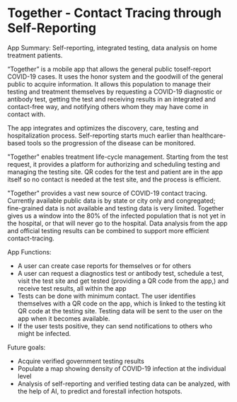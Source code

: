 # Together - Contact Tracing through Self-Reporting

App Summary: 
Self-reporting, integrated testing, data analysis on home treatment patients. 

“Together” is a mobile app that allows the general public toself-report COVID-19 cases. It uses the honor system and the goodwill of the general public to acquire information. It allows this population to manage their testing and treatment themselves by requesting a COVID-19 diagnostic or antibody test, getting the test and receiving results in an integrated and contact-free way, and notifying others whom they may have come in contact with.

The app integrates and optimizes the discovery, care, testing and hospitalization process. Self-reporting starts much earlier than healthcare-based tools so the progression of the disease can be monitored.

"Together" enables treatment life-cycle management. Starting from the test request, it provides a platform for authorizing and scheduling testing and managing the testing site. QR codes for the test and patient are in the app itself so no contact is needed at the test site, and the process is efficient.

"Together" provides a vast new source of COVID-19 contact tracing. Currently available public data is by state or city only and congregated; fine-grained data is not available and testing data is very limited. Together gives us a window into the 80% of the infected population that is not yet in the hospital, or that will never go to the hospital. Data analysis from the app and official testing results can be combined to support more efficient contact-tracing.

App Functions:
- A user can create case reports for themselves or for others
- A user can request a diagnostics test or antibody test, schedule a test, visit the test site and get tested (providing a QR code from the app,) and receive test results, all within the app
- Tests can be done with minimum contact. The user identifies themselves with a QR code on the app, which is linked to the testing kit QR code at the testing site. Testing data will be sent to the user on the app when it becomes available.
- If the user tests positive, they can send notifications to others who might be infected.

Future goals:
- Acquire verified government testing results
- Populate a map showing density of COVID-19 infection at the individual level
- Analysis of self-reporting and verified testing data can be analyzed, with the help of AI, to predict and forestall infection hotspots.

